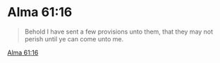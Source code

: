 # Alma 61:16

> Behold I have sent a few provisions unto them, that they may not perish until ye can come unto me.

[Alma 61:16](https://www.churchofjesuschrist.org/study/scriptures/bofm/alma/61?lang=eng&id=p16#p16)


